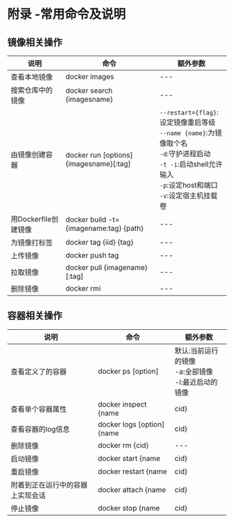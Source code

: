 # 附录 -常用命令及说明

## 镜像相关操作
说明|命令|额外参数
---|---|---
查看本地镜像|docker images|---
搜索仓库中的镜像|docker search {imagesname}|---
由镜像创建容器|docker run [options]{imagesname}[:tag]|`--restart={flag}`:设定镜像重启等级</br>`--name {name}`:为镜像取个名</br>`-d`:守护进程启动 </br>`-t -i`:启动shell允许输入</br>`-p`:设定host和端口</br>`-v`:设定宿主机挂载卷
用Dockerfile创建镜像|docker build -t={imagename:tag} {path}|---
为镜像打标签| docker tag {iid} {tag}|---
上传镜像|docker push tag|---
拉取镜像|docker pull {imagename}[:tag]|---
删除镜像|docker rmi <iid>|---


## 容器相关操作
说明|命令|额外参数
---|---|---
查看定义了的容器|docker ps [option]|默认:当前运行的镜像</br>-a:全部镜像</br>-l:最近启动的镜像
查看单个容器属性|docker inspect {name|cid}|---
查看容器的log信息|docker logs [option] {name|cid}|`--tail {n} `:查看末尾的n行
删除镜像|docker rm {cid}|---
启动镜像|docker start {name|cid}|---
重启镜像|docker restart {name|cid}|---
附着到正在运行中的容器上实现会话|docker attach {name|cid}|---
停止镜像|docker stop {name|cid}|---
